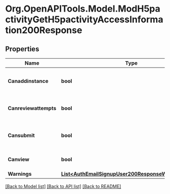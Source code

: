 # Org.OpenAPITools.Model.ModH5pactivityGetH5pactivityAccessInformation200Response

## Properties

Name | Type | Description | Notes
------------ | ------------- | ------------- | -------------
**Canaddinstance** | **bool** | Whether the user has the capability mod/h5pactivity:addinstance allowed. | [optional] [default to null]
**Canreviewattempts** | **bool** | Whether the user has the capability mod/h5pactivity:reviewattempts allowed. | [optional] [default to null]
**Cansubmit** | **bool** | Whether the user has the capability mod/h5pactivity:submit allowed. | [optional] [default to null]
**Canview** | **bool** | Whether the user has the capability mod/h5pactivity:view allowed. | [optional] [default to null]
**Warnings** | [**List&lt;AuthEmailSignupUser200ResponseWarningsInner&gt;**](AuthEmailSignupUser200ResponseWarningsInner.md) |  | [optional] 

[[Back to Model list]](../README.md#documentation-for-models) [[Back to API list]](../README.md#documentation-for-api-endpoints) [[Back to README]](../README.md)

